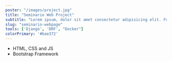 ```yaml
---
poster: "/images/project.jpg"
title: "Seminario Web Project"
subtitle: "Lorem ipsum, dolor sit amet consectetur adipisicing elit. Fugiat, perferendis."
slug: "seminario-webpage"
tools: ['Django', 'DRF', "Docker"]
colorPrimary: '#bae372'
---
```


- HTML, CSS and JS
- Bootstrap Framework